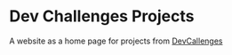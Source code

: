 # Dev Challenges Projects

A website as a home page for projects from [DevCallenges](https://devchallenges.io/)
